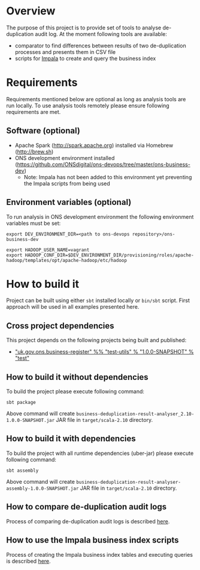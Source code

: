 # Overview

The purpose of this project is to provide set of tools to analyse de-duplication audit log. At the moment following tools are available:

- comparator to find differences between results of two de-duplication processes and presents them in CSV file
- scripts for [Impala](https://www.cloudera.com/documentation/enterprise/5-5-x/topics/impala.html) to create and query the business index

# Requirements

Requirements mentioned below are optional as long as analysis tools are run locally. To use analysis tools remotely please ensure following requirements are met.

## Software (optional)

- Apache Spark (http://spark.apache.org) installed via Homebrew (http://brew.sh)
- ONS development environment installed (https://github.com/ONSdigital/ons-devops/tree/master/ons-business-dev)
	- Note: Impala has not been added to this environment yet preventing the Impala scripts from being used

## Environment variables (optional)

To run analysis in ONS development environment the following environment variables must be set:

```
export DEV_ENVIRONMENT_DIR=<path to ons-devops repository>/ons-business-dev

export HADOOP_USER_NAME=vagrant
export HADOOP_CONF_DIR=$DEV_ENVIRONMENT_DIR/provisioning/roles/apache-hadoop/templates/opt/apache-hadoop/etc/hadoop
```

# How to build it

Project can be built using either `sbt` installed locally or `bin/sbt` script. First approach will be used in all examples presented here.

## Cross project dependencies
This project depends on the following projects being built and published:

- ["uk.gov.ons.business-register" %% "test-utils" % "1.0.0-SNAPSHOT" % "test"](https://github.com/ONSdigital/business-register-business-libs)

## How to build it without dependencies

To build the project please execute following command:

```
sbt package
```

Above command will create `business-deduplication-result-analyser_2.10-1.0.0-SNAPSHOT.jar` JAR file in `target/scala-2.10` directory.

## How to build it with dependencies

To build the project with all runtime dependencies (uber-jar) please execute following command:

```
sbt assembly
```

Above command will create `business-deduplication-result-analyser-assembly-1.0.0-SNAPSHOT.jar` JAR file in `target/scala-2.10` directory.

## How to compare de-duplication audit logs

Process of comparing de-duplication audit logs is described [here](docs/audit-log-comparator.md).

## How to use the Impala business index scripts

Process of creating the Impala business index tables and executing queries is described [here](docs/impala-business-index-scripts.md).
